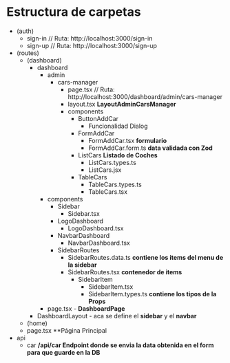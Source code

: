 # Estructura de carpetas

- (auth)
  - sign-in // Ruta: http://localhost:3000/sign-in
  - sign-up // Ruta: http://localhost:3000/sign-up
- (routes)
  - (dashboard)
    - dashboard
      - admin
        - cars-manager
          - page.tsx // Ruta: http://localhost:3000/dashboard/admin/cars-manager
          - layout.tsx **LayoutAdminCarsManager**
          - components
            - ButtonAddCar
              - Funcionalidad Dialog
            - FormAddCar
              - FormAddCar.tsx **formulario**
              - FormAddCar.form.ts **data validada con Zod**
            - ListCars **Listado de Coches**
              - ListCars.types.ts
              - ListCars.jsx
            - TableCars
              - TableCars.types.ts
              - TableCars.tsx
      - components
        - Sidebar
          - Sidebar.tsx
        - LogoDashboard
          - LogoDashboard.tsx
        - NavbarDashboard
          - NavbarDashboard.tsx
        - SidebarRoutes
          - SidebarRoutes.data.ts **contiene los items del menu de la sidebar**
          - SidebarRoutes.tsx **contenedor de items**
            - SidebarItem
              - SidebarItem.tsx
              - SidebarItem.types.ts **contiene los tipos de la Props**
      - page.tsx - **DashboardPage**
    - DashboardLayout - aca se define el **sidebar** y el **navbar**
  - (home)
  - page.tsx \*\*Página Principal
- api
  - car **/api/car Endpoint donde se envia la data obtenida en el form para que guarde en la DB**
